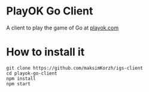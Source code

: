 # PlayOK Go Client
A client to play the game of Go at <a href="https://www.playok.com/en/go/">playok.com</a>

# How to install it
    git clone https://github.com/maksimKorzh/igs-client
    cd playok-go-client
    npm install
    npm start
